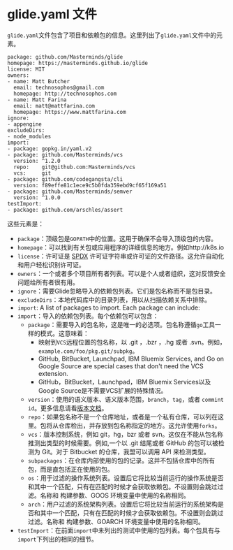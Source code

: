 # glide.yaml 文件

`glide.yaml`文件包含了项目和依赖包的信息。这里列出了`glide.yaml`文件中的元素。

    package: github.com/Masterminds/glide
    homepage: https://masterminds.github.io/glide
    license: MIT
    owners:
    - name: Matt Butcher
      email: technosophos@gmail.com
      homepage: http://technosophos.com
    - name: Matt Farina
      email: matt@mattfarina.com
      homepage: https://www.mattfarina.com
    ignore:
    - appengine
    excludeDirs:
    - node_modules
    import:
    - package: gopkg.in/yaml.v2
    - package: github.com/Masterminds/vcs
      version: ^1.2.0
      repo:    git@github.com:Masterminds/vcs
      vcs:     git
    - package: github.com/codegangsta/cli
      version: f89effe81c1ece9c5b0fda359ebd9cf65f169a51
    - package: github.com/Masterminds/semver
      version: ^1.0.0
    testImport:
    - package: github.com/arschles/assert

这些元素是：

- `package`：顶级包是`GOPATH`中的位置。这用于确保不会导入顶级包的内容。
- `homepage`：可以找到有关包或应用程序的详细信息的地方。例如http://k8s.io
- `license`：许可证是 [SPDX](http://spdx.org/licenses/) 许可证字符串或许可证的文件路径。这允许自动化和用户轻松识别许可证。
- `owners`：一个或者多个项目所有者列表。可以是个人或者组织，这对反馈安全问题给所有者很有用。
- `ignore`：需要Glide忽略导入的依赖包列表。它们是包名称而不是包目录。
- `excludeDirs`：本地代码库中的目录列表，用以从扫描依赖关系中排除。
- `import`: A list of packages to import. Each package can include:
- `import`：导入的依赖包列表。每个依赖包可以包含：
    - `package`：需要导入的包名称，这是唯一的必选项。包名称遵循`go`工具一样的模式。这意味着：
        - 映射到`VCS`远程位置的包名称，以 .git ，.bzr ，.hg 或者 .svn。例如，`example.com/foo/pkg.git/subpkg`。
        - GitHub, BitBucket, Launchpad, IBM Bluemix Services, and Go on Google Source are special cases that don't need the VCS extension.
        - GitHub，BitBucket，Launchpad，IBM Bluemix Services以及Google Source是不需要VCS扩展的特殊情况。
    - `version`：使用的语义版本、语义版本范围，`branch`，`tag`，或者 `commint id`。更多信息请看[版本文档](versions.md)。
    - `repo`：如果包名称不是一个仓库地址，或者是一个私有仓库，可以列在这里。包将从仓库检出，并存放到包名称指定的地方。这允许使用`forks`。
    - `vcs`：版本控制系统，例如 git，hg，bzr 或者 svn。这仅在不能从包名称推测出类型的时候需要。例如,一个以 .git 结尾或者 GitHub 的包可以被检测为 Git。对于 Bitbucket 的仓库，我盟可以调用 API 来检测类型。
    - `subpackages`：在仓库内部使用的包的记录。这并不包括仓库中的所有包，而是直包括正在使用的包。
    - `os`：用于过滤的操作系统列表。设置后它将比较当前运行的操作系统是否和其中一个匹配，只有在匹配的时候才会获取依赖包。不设置则会跳过过滤。名称和 构建参数、GOOS 环境变量中使用的名称相同。
    - `arch`：用户过滤的系统架构列表。设置后它将比较当前运行的系统架构是否和其中一个匹配，只有在匹配的时候才会获取依赖包。不设置则会跳过过滤。名称和 构建参数、GOARCH 环境变量中使用的名称相同。
- `testImport`：在前面`import`中未列出的测试中使用的包列表。每个包具有与`import`下列出的相同的细节。
